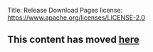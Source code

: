 Title: Release Download Pages
license: https://www.apache.org/licenses/LICENSE-2.0

<script type="text/javascript">
location.href = location.href.replace(/^https?:\/\/[^\/]+\/dev\//, 'https://infra.apache.org/');
</script>

## This content has moved [here][1] ##


  [1]: https://infra.apache.org/release-download-pages.html

